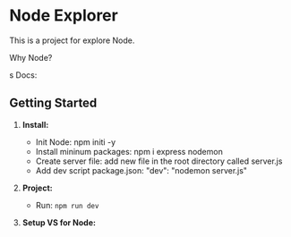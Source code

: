 # Node Explorer

This is a project for explore Node.

Why Node?

s
Docs: 

## Getting Started

1. **Install:**
    - Init Node: npm initi -y
    - Install mininum packages:  npm i express nodemon
    - Create server file: add new file in the root directory called server.js
    - Add dev script package.json:  "dev": "nodemon server.js"

2. **Project:**
    - Run: `npm run dev`

3. **Setup VS for Node:**

